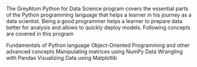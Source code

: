 The GreyAtom Python for Data Science program covers the essential parts of the Python programming language that helps a learner in his journey as a data scientist. Being a good programmer helps a learner to prepare data better for analysis and allows to quickly deploy models. Following concepts are covered in this program

Fundamentals of Python language
Object-Oriented Programming and other advanced concepts
Manipulating matrices using NumPy
Data Wrangling with Pandas
Visualizing Data using Matplotlib
